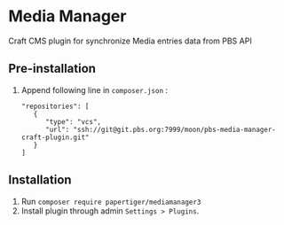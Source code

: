 # Media Manager

Craft CMS plugin for synchronize Media entries data from PBS API

## Pre-installation
1. Append following line in `composer.json` :

   ```
   "repositories": [
      {
         "type": "vcs",
         "url": "ssh://git@git.pbs.org:7999/moon/pbs-media-manager-craft-plugin.git"
      }
   ]
   ```

## Installation
1. Run `composer require papertiger/mediamanager3`
2. Install plugin through admin `Settings > Plugins`.
